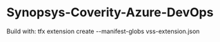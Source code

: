 # Synopsys-Coverity-Azure-DevOps

Build with:
tfx extension create --manifest-globs vss-extension.json
